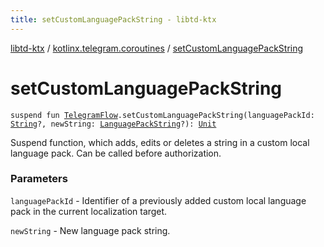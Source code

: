 ```yaml
---
title: setCustomLanguagePackString - libtd-ktx
---
```


[libtd-ktx](../index.html) / [kotlinx.telegram.coroutines](index.html) / [setCustomLanguagePackString](./set-custom-language-pack-string.html)

# setCustomLanguagePackString

`suspend fun `[`TelegramFlow`](../kotlinx.telegram.core/-telegram-flow/index.html)`.setCustomLanguagePackString(languagePackId: `[`String`](https://kotlinlang.org/api/latest/jvm/stdlib/kotlin/-string/index.html)`?, newString: `[`LanguagePackString`](https://tdlibx.github.io/td/docs/org/drinkless/td/libcore/telegram/TdApi/LanguagePackString.html)`?): `[`Unit`](https://kotlinlang.org/api/latest/jvm/stdlib/kotlin/-unit/index.html)

Suspend function, which adds, edits or deletes a string in a custom local language pack. Can be
called before authorization.

### Parameters

`languagePackId` - Identifier of a previously added custom local language pack in the current
localization target.

`newString` - New language pack string.